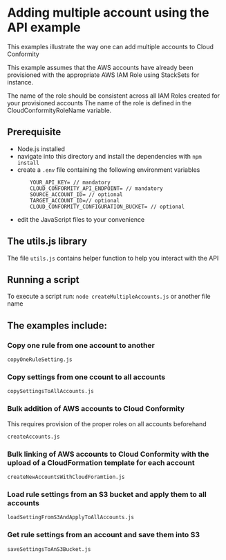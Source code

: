 # Adding multiple account using the API example

This examples illustrate the way one can add multiple accounts to Cloud Conformity

This example assumes that the AWS accounts have already been provisioned with the appropriate AWS IAM Role using StackSets for instance.

The name of the role should be consistent across all IAM Roles created for your provisioned accounts
The name of the role is defined in the CloudConformityRoleName variable.

## Prerequisite

- Node.js installed
- navigate into this directory and install the dependencies with
  `npm install`
- create a `.env` file containing the following environment variables
	```
		YOUR_API_KEY= // mandatory
		CLOUD_CONFORMITY_API_ENDPOINT= // mandatory
		SOURCE_ACCOUNT_ID= // optional
		TARGET_ACCOUNT_ID=// optional
		CLOUD_CONFORMITY_CONFIGURATION_BUCKET= // optional
	```
- edit the JavaScript files to your convenience


## The utils.js library

The file `utils.js` contains helper function to help you interact with the API

## Running a script

To execute a script run:
  `node createMultipleAccounts.js` or another file name

## The examples include:

### Copy one rule from one account to another

`copyOneRuleSetting.js`

### Copy settings from one ccount to all accounts

`copySettingsToAllAccounts.js`

### Bulk addition of AWS accounts to Cloud Conformity
This requires provision of the proper roles on all accounts beforehand

`createAccounts.js`

### Bulk linking of AWS accounts to Cloud Conformity with the upload of a CloudFormation template for each account

`createNewAccountsWithCloudForamtion.js`

### Load rule settings from an S3 bucket and apply them to all accounts

`loadSettingFromS3AndApplyToAllAccounts.js`

### Get rule settings from an account and save them into S3

`saveSettingsToAnS3Bucket.js`


